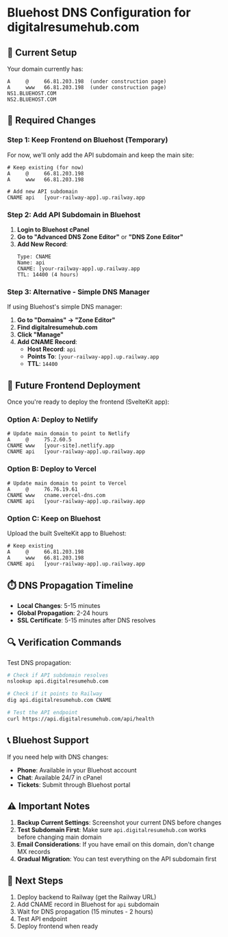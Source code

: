 # Bluehost DNS Configuration for digitalresumehub.com

## 🎯 Current Setup
Your domain currently has:
```
A     @     66.81.203.198  (under construction page)
A     www   66.81.203.198  (under construction page)
NS1.BLUEHOST.COM
NS2.BLUEHOST.COM
```

## 🔄 Required Changes

### Step 1: Keep Frontend on Bluehost (Temporary)
For now, we'll only add the API subdomain and keep the main site:

```
# Keep existing (for now)
A     @     66.81.203.198
A     www   66.81.203.198

# Add new API subdomain
CNAME api   [your-railway-app].up.railway.app
```

### Step 2: Add API Subdomain in Bluehost

1. **Login to Bluehost cPanel**
2. **Go to "Advanced DNS Zone Editor"** or **"DNS Zone Editor"**
3. **Add New Record**:
   ```
   Type: CNAME
   Name: api
   CNAME: [your-railway-app].up.railway.app
   TTL: 14400 (4 hours)
   ```

### Step 3: Alternative - Simple DNS Manager

If using Bluehost's simple DNS manager:

1. **Go to "Domains" → "Zone Editor"**
2. **Find digitalresumehub.com**
3. **Click "Manage"**
4. **Add CNAME Record**:
   - **Host Record**: `api`
   - **Points To**: `[your-railway-app].up.railway.app`
   - **TTL**: `14400`

## 🚀 Future Frontend Deployment

Once you're ready to deploy the frontend (SvelteKit app):

### Option A: Deploy to Netlify
```
# Update main domain to point to Netlify
A     @     75.2.60.5
CNAME www   [your-site].netlify.app
CNAME api   [your-railway-app].up.railway.app
```

### Option B: Deploy to Vercel
```
# Update main domain to point to Vercel  
A     @     76.76.19.61
CNAME www   cname.vercel-dns.com
CNAME api   [your-railway-app].up.railway.app
```

### Option C: Keep on Bluehost
Upload the built SvelteKit app to Bluehost:
```
# Keep existing
A     @     66.81.203.198
A     www   66.81.203.198
CNAME api   [your-railway-app].up.railway.app
```

## ⏱️ DNS Propagation Timeline

- **Local Changes**: 5-15 minutes
- **Global Propagation**: 2-24 hours
- **SSL Certificate**: 5-15 minutes after DNS resolves

## 🔍 Verification Commands

Test DNS propagation:
```bash
# Check if API subdomain resolves
nslookup api.digitalresumehub.com

# Check if it points to Railway
dig api.digitalresumehub.com CNAME

# Test the API endpoint
curl https://api.digitalresumehub.com/api/health
```

## 📞 Bluehost Support

If you need help with DNS changes:
- **Phone**: Available in your Bluehost account
- **Chat**: Available 24/7 in cPanel
- **Tickets**: Submit through Bluehost portal

## ⚠️ Important Notes

1. **Backup Current Settings**: Screenshot your current DNS before changes
2. **Test Subdomain First**: Make sure `api.digitalresumehub.com` works before changing main domain
3. **Email Considerations**: If you have email on this domain, don't change MX records
4. **Gradual Migration**: You can test everything on the API subdomain first

## 🎯 Next Steps

1. Deploy backend to Railway (get the Railway URL)
2. Add CNAME record in Bluehost for `api` subdomain
3. Wait for DNS propagation (15 minutes - 2 hours)
4. Test API endpoint
5. Deploy frontend when ready